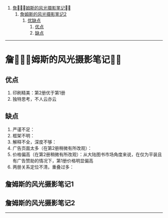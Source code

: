 <!-- TOC depthFrom:1 depthTo:6 withLinks:1 updateOnSave:1 orderedList:1 -->

1. [詹姆斯的风光摄影笔记](#詹姆斯的风光摄影笔记)
	1. [詹姆斯的风光摄影笔记2](#詹姆斯的风光摄影笔记2)
		1. [优缺点](#优缺点)
			1. [优点](#优点)
			2. [缺点](#缺点)

<!-- /TOC -->



---

# 詹姆斯的风光摄影笔记
## 优点
1. 印刷精美：第2册优于第1册
2. 独特思考，不人云亦云

## 缺点
1. 严谨不足：
2. 框架不明：
3. 解释不全，深度不够：
4. 广告页面太多（在第2册稍微有所改观）：
5. 价格偏高（在第2册稍微有所改观）：从大陆图书市场角度来说，在仅为平装且有广告赞助的情况下，第1册价格明显偏高
6. 两册关系定位不清，重叠过多：


## 詹姆斯的风光摄影笔记1


## 詹姆斯的风光摄影笔记2

---
